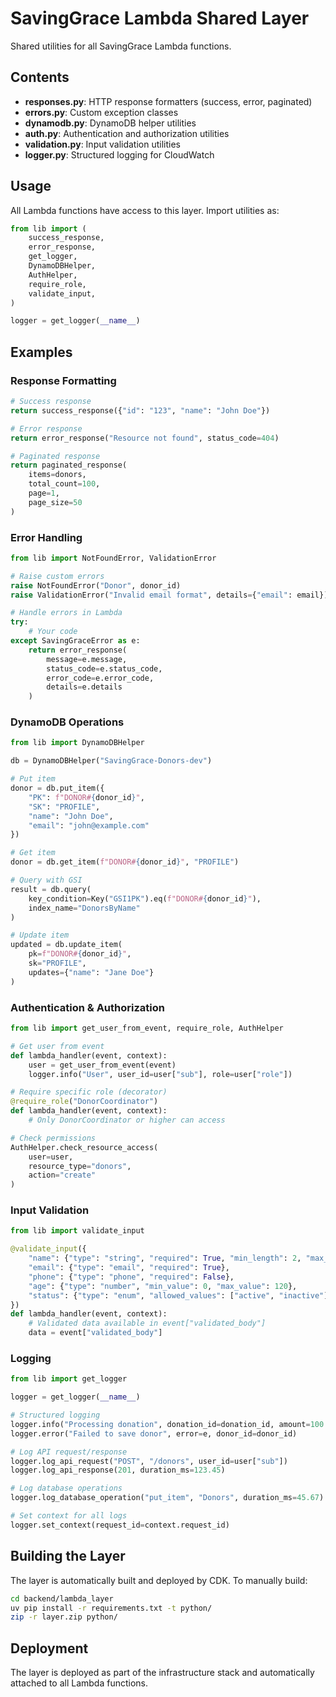 # SavingGrace Lambda Shared Layer

Shared utilities for all SavingGrace Lambda functions.

## Contents

- **responses.py**: HTTP response formatters (success, error, paginated)
- **errors.py**: Custom exception classes
- **dynamodb.py**: DynamoDB helper utilities
- **auth.py**: Authentication and authorization utilities
- **validation.py**: Input validation utilities
- **logger.py**: Structured logging for CloudWatch

## Usage

All Lambda functions have access to this layer. Import utilities as:

```python
from lib import (
    success_response,
    error_response,
    get_logger,
    DynamoDBHelper,
    AuthHelper,
    require_role,
    validate_input,
)

logger = get_logger(__name__)
```

## Examples

### Response Formatting

```python
# Success response
return success_response({"id": "123", "name": "John Doe"})

# Error response
return error_response("Resource not found", status_code=404)

# Paginated response
return paginated_response(
    items=donors,
    total_count=100,
    page=1,
    page_size=50
)
```

### Error Handling

```python
from lib import NotFoundError, ValidationError

# Raise custom errors
raise NotFoundError("Donor", donor_id)
raise ValidationError("Invalid email format", details={"email": email})

# Handle errors in Lambda
try:
    # Your code
except SavingGraceError as e:
    return error_response(
        message=e.message,
        status_code=e.status_code,
        error_code=e.error_code,
        details=e.details
    )
```

### DynamoDB Operations

```python
from lib import DynamoDBHelper

db = DynamoDBHelper("SavingGrace-Donors-dev")

# Put item
donor = db.put_item({
    "PK": f"DONOR#{donor_id}",
    "SK": "PROFILE",
    "name": "John Doe",
    "email": "john@example.com"
})

# Get item
donor = db.get_item(f"DONOR#{donor_id}", "PROFILE")

# Query with GSI
result = db.query(
    key_condition=Key("GSI1PK").eq(f"DONOR#{donor_id}"),
    index_name="DonorsByName"
)

# Update item
updated = db.update_item(
    pk=f"DONOR#{donor_id}",
    sk="PROFILE",
    updates={"name": "Jane Doe"}
)
```

### Authentication & Authorization

```python
from lib import get_user_from_event, require_role, AuthHelper

# Get user from event
def lambda_handler(event, context):
    user = get_user_from_event(event)
    logger.info("User", user_id=user["sub"], role=user["role"])

# Require specific role (decorator)
@require_role("DonorCoordinator")
def lambda_handler(event, context):
    # Only DonorCoordinator or higher can access

# Check permissions
AuthHelper.check_resource_access(
    user=user,
    resource_type="donors",
    action="create"
)
```

### Input Validation

```python
from lib import validate_input

@validate_input({
    "name": {"type": "string", "required": True, "min_length": 2, "max_length": 100},
    "email": {"type": "email", "required": True},
    "phone": {"type": "phone", "required": False},
    "age": {"type": "number", "min_value": 0, "max_value": 120},
    "status": {"type": "enum", "allowed_values": ["active", "inactive"]},
})
def lambda_handler(event, context):
    # Validated data available in event["validated_body"]
    data = event["validated_body"]
```

### Logging

```python
from lib import get_logger

logger = get_logger(__name__)

# Structured logging
logger.info("Processing donation", donation_id=donation_id, amount=100.50)
logger.error("Failed to save donor", error=e, donor_id=donor_id)

# Log API request/response
logger.log_api_request("POST", "/donors", user_id=user["sub"])
logger.log_api_response(201, duration_ms=123.45)

# Log database operations
logger.log_database_operation("put_item", "Donors", duration_ms=45.67)

# Set context for all logs
logger.set_context(request_id=context.request_id)
```

## Building the Layer

The layer is automatically built and deployed by CDK. To manually build:

```bash
cd backend/lambda_layer
uv pip install -r requirements.txt -t python/
zip -r layer.zip python/
```

## Deployment

The layer is deployed as part of the infrastructure stack and automatically attached to all Lambda functions.
